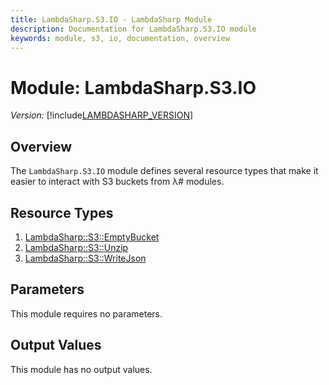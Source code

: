 ```yaml
---
title: LambdaSharp.S3.IO - LambdaSharp Module
description: Documentation for LambdaSharp.S3.IO module
keywords: module, s3, io, documentation, overview
---
```

# Module: LambdaSharp.S3.IO
_Version:_ [!include[LAMBDASHARP_VERSION](../version.txt)]

## Overview

The `LambdaSharp.S3.IO` module defines several resource types that make it easier to interact with S3 buckets from λ# modules.

## Resource Types
1. [LambdaSharp::S3::EmptyBucket](LambdaSharp-S3-EmptyBucket.md)
1. [LambdaSharp::S3::Unzip](LambdaSharp-S3-Unzip.md)
1. [LambdaSharp::S3::WriteJson](LambdaSharp-S3-WriteJson.md)

## Parameters

This module requires no parameters.

## Output Values

This module has no output values.
